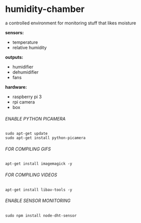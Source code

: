 humidity-chamber
===========

a controlled environment for monitoring stuff that likes moisture

__sensors:__
* temperature
* relative humidity

__outputs:__
* humidifier
* dehumidifier
* fans

__hardware:__
* raspberry pi 3
* rpi camera
* box


###### ENABLE PYTHON PICAMERA
```
sudo apt-get update
sudo apt-get install python-picamera
```

###### FOR COMPILING GIFS
```
apt-get install imagemagick -y
```

###### FOR COMPILING VIDEOS
```
apt-get install libav-tools -y
```


###### ENABLE SENSOR MONITORING
```
sudo npm install node-dht-sensor
```